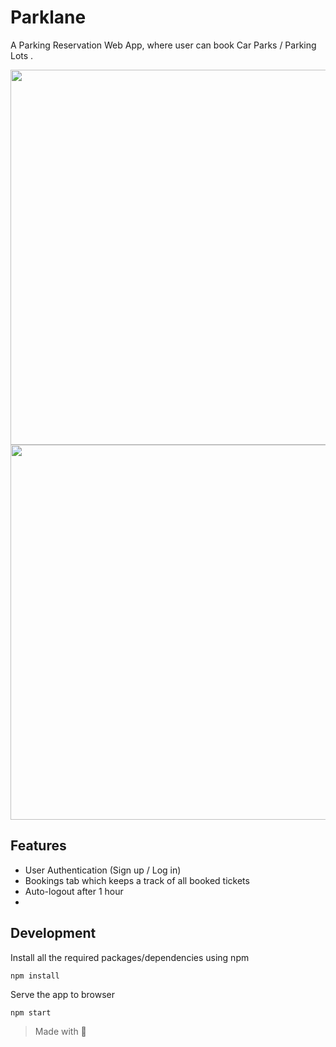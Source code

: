 # Parklane

A Parking Reservation Web App, where user can book Car Parks / Parking Lots .

<img src = "src/images/ss1.png" width = "600">

<img src = "src/images/ss2.png" width = "600">

## Features
* User Authentication (Sign up / Log in)
* Bookings tab which keeps a track of all booked tickets
* Auto-logout after 1 hour
*

## Development

Install all the required packages/dependencies using npm
```
npm install
```
Serve the app to browser
```
npm start
```

>Made with 🤍
